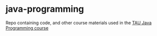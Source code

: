 # java-programming

Repo containing code, and other course materials used in the [TAU Java Programming course](https://testautomationu.applitools.com/java-programming-course/)
